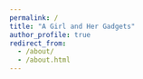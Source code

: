 ```yaml
---
permalink: /
title: "A Girl and Her Gadgets"
author_profile: true
redirect_from: 
  - /about/
  - /about.html
---
```

